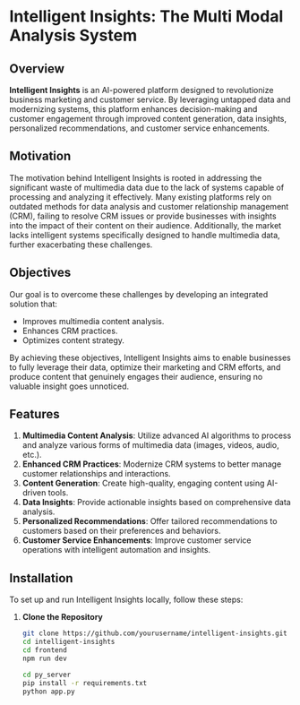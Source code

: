 # Intelligent Insights: The Multi Modal Analysis System

## Overview

**Intelligent Insights** is an AI-powered platform designed to revolutionize business marketing and customer service. By leveraging untapped data and modernizing systems, this platform enhances decision-making and customer engagement through improved content generation, data insights, personalized recommendations, and customer service enhancements.

## Motivation

The motivation behind Intelligent Insights is rooted in addressing the significant waste of multimedia data due to the lack of systems capable of processing and analyzing it effectively. Many existing platforms rely on outdated methods for data analysis and customer relationship management (CRM), failing to resolve CRM issues or provide businesses with insights into the impact of their content on their audience. Additionally, the market lacks intelligent systems specifically designed to handle multimedia data, further exacerbating these challenges.

## Objectives

Our goal is to overcome these challenges by developing an integrated solution that:
- Improves multimedia content analysis.
- Enhances CRM practices.
- Optimizes content strategy.

By achieving these objectives, Intelligent Insights aims to enable businesses to fully leverage their data, optimize their marketing and CRM efforts, and produce content that genuinely engages their audience, ensuring no valuable insight goes unnoticed.

## Features

1. **Multimedia Content Analysis**: Utilize advanced AI algorithms to process and analyze various forms of multimedia data (images, videos, audio, etc.).
2. **Enhanced CRM Practices**: Modernize CRM systems to better manage customer relationships and interactions.
3. **Content Generation**: Create high-quality, engaging content using AI-driven tools.
4. **Data Insights**: Provide actionable insights based on comprehensive data analysis.
5. **Personalized Recommendations**: Offer tailored recommendations to customers based on their preferences and behaviors.
6. **Customer Service Enhancements**: Improve customer service operations with intelligent automation and insights.

## Installation

To set up and run Intelligent Insights locally, follow these steps:

1. **Clone the Repository**
   ```sh
   git clone https://github.com/yourusername/intelligent-insights.git
   cd intelligent-insights
   cd frontend
   npm run dev

   cd py_server
   pip install -r requirements.txt
   python app.py

